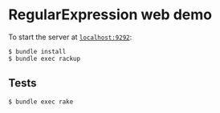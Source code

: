 # RegularExpression web demo

To start the server at [`localhost:9292`](http://localhost:9292):

```console
$ bundle install
$ bundle exec rackup
```

## Tests

```console
$ bundle exec rake
```
